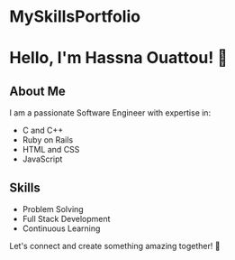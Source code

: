 # MySkillsPortfolio

# Hello, I'm Hassna Ouattou! 👋

## About Me

I am a passionate Software Engineer with expertise in:

- C and C++
- Ruby on Rails
- HTML and CSS
- JavaScript

## Skills

- Problem Solving
- Full Stack Development
- Continuous Learning

Let's connect and create something amazing together! 🚀
